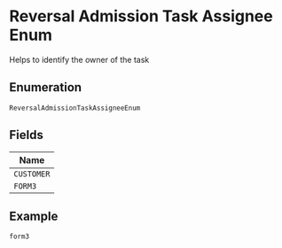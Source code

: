 
# Reversal Admission Task Assignee Enum

Helps to identify the owner of the task

## Enumeration

`ReversalAdmissionTaskAssigneeEnum`

## Fields

| Name |
|  --- |
| `CUSTOMER` |
| `FORM3` |

## Example

```
form3
```

